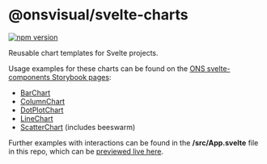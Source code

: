 # @onsvisual/svelte-charts

[![npm version](https://badge.fury.io/js/@onsvisual%2Fsvelte-charts.svg)](https://www.npmjs.com/package/@onsvisual/svelte-charts)

Reusable chart templates for Svelte projects.

Usage examples for these charts can be found on the [ONS svelte-components Storybook pages](https://onsvisual.github.io/svelte-components/):

- [BarChart](https://onsvisual.github.io/svelte-components/?path=/docs/data-visualisation-barchart--docs)
- [ColumnChart](https://onsvisual.github.io/svelte-components/?path=/docs/data-visualisation-columnchart--docs)
- [DotPlotChart](https://onsvisual.github.io/svelte-components/?path=/docs/data-visualisation-dotplotchart--docs)
- [LineChart](https://onsvisual.github.io/svelte-components/?path=/docs/data-visualisation-linechart--docs)
- [ScatterChart](https://onsvisual.github.io/svelte-components/?path=/docs/data-visualisation-scatterchart--docs) (includes beeswarm)

Further examples with interactions can be found in the **/src/App.svelte** file in this repo, which can be [previewed live here](https://onsvisual.github.io/svelte-charts/).
